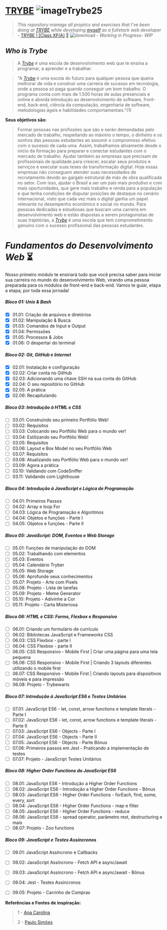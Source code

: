 # [TRYBE](https://www.betrybe.com/)  ![imageTrybe25](https://user-images.githubusercontent.com/7903924/138901059-bdc7263a-a924-43e1-88a5-1d4fe5d7a50f.png)  

>_This repository manage all projetcs and exercises that I've been doing at [TRYBE](https://www.betrybe.com/) while developing [myself](https://www.linkedin.com/in/gilsondebritonogueira/) as a fullstack web developer_ - [TRYBE | [Class XP/A]](https://www.betrybe.com/)  :rocket:  ![download](https://user-images.githubusercontent.com/7903924/138347214-b20c0925-a23f-491c-aa3f-42bab978b1de.png) - _Working in Progress- WIP_

## _Who is Trybe_
>A [_Trybe_](https://www.betrybe.com/) é uma escola de desenvolvimento web que te ensina a programar, a aprender e a trabalhar.

>"A [_Trybe_](https://www.betrybe.com/) é uma escola do futuro para qualquer pessoa que queira melhorar de vida e construir uma carreira de sucesso em tecnologia, onde a pessoa só paga quando conseguir um bom trabalho.
O programa conta com mais de 1.500 horas de aulas presenciais e online e aborda introdução ao desenvolvimento de software, front-end, back-end, ciência da computação, engenharia de software, metodologias ágeis e habilidades comportamentais."(1)


**Seus objetivos são:**

>Formar pessoas nas profissões que são e serão demandadas pelo mercado de trabalho, respeitando ao máximo o tempo, o dinheiro e os sonhos das pessoas estudantes ao assumir o compromisso efetivo com o sucesso de cada uma. Assim, trabalhamos ativamente desde o início da formação para preparar e conectar estudantes com o mercado de trabalho.
Ajudar também as empresas que precisam de profissionais de qualidade para crescer, escalar seus produtos e serviços e executar suas teses de transformação digital. Hoje essas empresas não conseguem atender suas necessidades de recrutamento devido ao gargalo estrutural de mão de obra qualificada no setor.
Com isso, ajudar o Brasil a ser um país mais produtivo e com mais oportunidades, que gere mais trabalho e renda para a população e que tenha condições de disputar posições de destaque no cenário internacional, visto que cada vez mais o digital ganha um papel relevante no desempenho econômico e social no mundo.
Para pessoas dedicadas e estudiosas que buscam uma carreira em desenvolvimento web e estão dispostas a serem protagonistas de suas trajetórias, a [_Trybe_](https://www.betrybe.com/) é uma escola que tem comprometimento genuíno com o sucesso profissional das pessoas estudantes.



# _Fundamentos do Desenvolvimento Web_ :hourglass_flowing_sand:
Nosso primeiro módulo te ensinará tudo que você precisa saber para iniciar sua carreira no mundo do desenvolvimento Web, virando uma pessoa preparada para os módulos de front-end e back-end. Vamos te guiar, etapa a etapa, por toda essa jornada!
##### _Bloco 01: Unix & Bash_

- [x] 01.01: Criação de arquivos e diretórios
- [x] 01.02: Manipulação & Busca
- [x] 01.03: Comandos de Input e Output
- [x] 01.04: Permissões
- [x] 01.05: Processos & Jobs
- [x] 01.06: O despertar do terminal

##### _Bloco 02: Git, GitHub e Internet_

- [x] 02.01: Instalação e configuração
- [x] 02.02: Criar conta no GitHub
- [x] 02.03: Adicionando uma chave SSH na sua conta do GitHub
- [x] 02.04: O seu repositório no GitHub
- [x] 02.05: A prática
- [x] 02.06: Recapitulando

##### _Bloco 03: Introdução à HTML e CSS_

- [ ] 03.01: Construindo seu primeiro Portfólio Web!
- [ ] 03.02: Requisitos
- [ ] 03.03: Colocando seu Portfólio Web para o mundo ver!
- [ ] 03.04: Estilizando seu Portfólio Web!
- [ ] 03.05: Requisitos
- [ ] 03.06: Layout e Box Model no seu Portfólio Web
- [ ] 03.07: Requisitos
- [ ] 03.08: Atualizando seu Portfólio Web para o mundo ver!
- [ ] 03.09: Agora a prática
- [ ] 03.10: Validando com CodeSniffer
- [ ] 03.11: Validando com Lighthouse

##### _Bloco 04: Introdução à JavaScript e Lógica de Programação_

- [ ] 04.01: Primeiros Passos
- [ ] 04.02: Array e loop For
- [ ] 04.03: Lógica de Programação e Algoritmos
- [ ] 04.04: Objetos e funções - Parte I
- [ ] 04.05: Objetos e funções - Parte II

##### _Bloco 05: JavaScript: DOM, Eventos e Web Storage_

- [ ] 05.01: Funções de manipulação do DOM
- [ ] 05.02: Trabalhando com elementos
- [ ] 05.03: Eventos
- [ ] 05.04: Calendário Tryber
- [ ] 05.05: Web Storage
- [ ] 05.06: Aprofunde seus conhecimentos
- [ ] 05.07: Projeto - Arte com Pixels
- [ ] 05.08: Projeto - Lista de tarefas
- [ ] 05.09: Projeto - Meme Generator
- [ ] 05.10: Projeto - Adivinhe a Cor
- [ ] 05.11: Projeto - Carta Misteriosa

##### _Bloco 06: HTML e CSS: Forms, Flexbox e Responsivo_

- [ ] 06.01: Criando um formulário de currículo
- [ ] 06.02: Bibliotecas JavaScript e Frameworks CSS
- [ ] 06.03: CSS Flexbox - parte I
- [ ] 06.04: CSS Flexbox - parte II
- [ ] 06.05: CSS Responsivo - Mobile First | Criar uma página para uma tela pequena
- [ ] 06.06: CSS Responsivo - Mobile First | Criando 3 layouts diferentes utilizando o mobile first
- [ ] 06.07: CSS Responsivo - Mobile First | Criando layouts para dispositivos móveis e para impressão
- [ ] 06.08: Projeto - Trybewarts

##### _Bloco 07: Introdução à JavaScript ES6 e Testes Unitários_

- [ ] 07.01: JavaScript ES6 - let, const, arrow functions e template literals - Parte I
- [ ] 07.02: JavaScript ES6 - let, const, arrow functions e template literals - Parte II
- [ ] 07.03: JavaScript ES6 - Objects - Parte I
- [ ] 07.04: JavaScript ES6 - Objects - Parte II
- [ ] 07.05: JavaScript ES6 - Objects - Parte Bônus
- [ ] 07.06: Primeiros passos em Jest - Praticando a implementação de testes
- [ ] 07.07: Projeto - JavaScript Testes Unitários

##### _Bloco 08: Higher Order Functions do JavaScript ES6_

- [ ] 08.01: JavaScript ES6 - Introdução a Higher Order Functions
- [ ] 08.02: JavaScript ES6 - Introdução a Higher Order Functions - Bônus
- [ ] 08.03: JavaScript ES6 - Higher Order Functions - forEach, find, some, every, sort
- [ ] 08.04: JavaScript ES6 - Higher Order Functions - map e filter
- [ ] 08.05: JavaScript ES6 - Higher Order Functions - reduce
- [ ] 08.06: JavaScript ES6 - spread operator, parâmetro rest, destructuring e mais
- [ ] 08.07: Projeto - Zoo functions

##### _Bloco 09: JavaScript e Testes Assíncronos_

- [ ] 09.01: JavaScript Assíncrono e Callbacks
- [ ] 09.02: JavaScript Assíncrono - Fetch API e async/await
- [ ] 09.03: JavaScript Assíncrono - Fetch API e async/await - Bônus
- [ ] 09.04: Jest - Testes Assíncronos
- [ ] 09.05: Projeto - Carrinho de Compras






**Referências e Fontes de inspiração:**

>1 - [Ana Carolina](https://github.com/gomesanac)
>
>2 - [Paulo Simões](https://github.com/paulohbsimoes)

